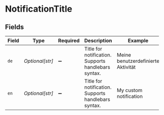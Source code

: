 # NotificationTitle


## Fields

| Field                                               | Type                                                | Required                                            | Description                                         | Example                                             |
| --------------------------------------------------- | --------------------------------------------------- | --------------------------------------------------- | --------------------------------------------------- | --------------------------------------------------- |
| `de`                                                | *Optional[str]*                                     | :heavy_minus_sign:                                  | Title for notification. Supports handlebars syntax. | Meine benutzerdefinierte Aktivität                  |
| `en`                                                | *Optional[str]*                                     | :heavy_minus_sign:                                  | Title for notification. Supports handlebars syntax. | My custom notification                              |